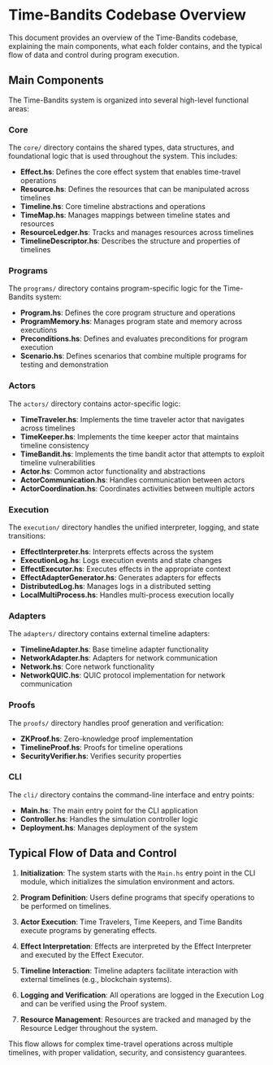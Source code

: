 # Time-Bandits Codebase Overview

This document provides an overview of the Time-Bandits codebase, explaining the main components, what each folder contains, and the typical flow of data and control during program execution.

## Main Components

The Time-Bandits system is organized into several high-level functional areas:

### Core

The `core/` directory contains the shared types, data structures, and foundational logic that is used throughout the system. This includes:

- **Effect.hs**: Defines the core effect system that enables time-travel operations
- **Resource.hs**: Defines the resources that can be manipulated across timelines
- **Timeline.hs**: Core timeline abstractions and operations
- **TimeMap.hs**: Manages mappings between timeline states and resources
- **ResourceLedger.hs**: Tracks and manages resources across timelines
- **TimelineDescriptor.hs**: Describes the structure and properties of timelines

### Programs

The `programs/` directory contains program-specific logic for the Time-Bandits system:

- **Program.hs**: Defines the core program structure and operations
- **ProgramMemory.hs**: Manages program state and memory across executions
- **Preconditions.hs**: Defines and evaluates preconditions for program execution
- **Scenario.hs**: Defines scenarios that combine multiple programs for testing and demonstration

### Actors

The `actors/` directory contains actor-specific logic:

- **TimeTraveler.hs**: Implements the time traveler actor that navigates across timelines
- **TimeKeeper.hs**: Implements the time keeper actor that maintains timeline consistency
- **TimeBandit.hs**: Implements the time bandit actor that attempts to exploit timeline vulnerabilities
- **Actor.hs**: Common actor functionality and abstractions
- **ActorCommunication.hs**: Handles communication between actors
- **ActorCoordination.hs**: Coordinates activities between multiple actors

### Execution

The `execution/` directory handles the unified interpreter, logging, and state transitions:

- **EffectInterpreter.hs**: Interprets effects across the system
- **ExecutionLog.hs**: Logs execution events and state changes
- **EffectExecutor.hs**: Executes effects in the appropriate context
- **EffectAdapterGenerator.hs**: Generates adapters for effects
- **DistributedLog.hs**: Manages logs in a distributed setting
- **LocalMultiProcess.hs**: Handles multi-process execution locally

### Adapters

The `adapters/` directory contains external timeline adapters:

- **TimelineAdapter.hs**: Base timeline adapter functionality
- **NetworkAdapter.hs**: Adapters for network communication
- **Network.hs**: Core network functionality
- **NetworkQUIC.hs**: QUIC protocol implementation for network communication

### Proofs

The `proofs/` directory handles proof generation and verification:

- **ZKProof.hs**: Zero-knowledge proof implementation
- **TimelineProof.hs**: Proofs for timeline operations
- **SecurityVerifier.hs**: Verifies security properties

### CLI

The `cli/` directory contains the command-line interface and entry points:

- **Main.hs**: The main entry point for the CLI application
- **Controller.hs**: Handles the simulation controller logic
- **Deployment.hs**: Manages deployment of the system

## Typical Flow of Data and Control

1. **Initialization**: The system starts with the `Main.hs` entry point in the CLI module, which initializes the simulation environment and actors.

2. **Program Definition**: Users define programs that specify operations to be performed on timelines.

3. **Actor Execution**: Time Travelers, Time Keepers, and Time Bandits execute programs by generating effects.

4. **Effect Interpretation**: Effects are interpreted by the Effect Interpreter and executed by the Effect Executor.

5. **Timeline Interaction**: Timeline adapters facilitate interaction with external timelines (e.g., blockchain systems).

6. **Logging and Verification**: All operations are logged in the Execution Log and can be verified using the Proof system.

7. **Resource Management**: Resources are tracked and managed by the Resource Ledger throughout the system.

This flow allows for complex time-travel operations across multiple timelines, with proper validation, security, and consistency guarantees. 